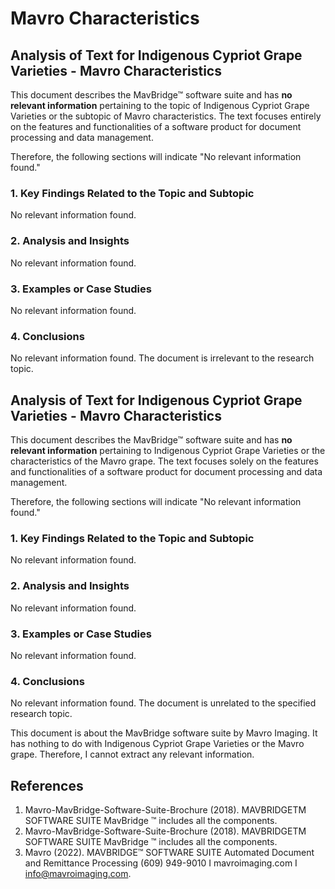 # Mavro Characteristics

## Analysis of Text for Indigenous Cypriot Grape Varieties - Mavro Characteristics

This document describes the MavBridge™ software suite and has **no relevant information** pertaining to the topic of Indigenous Cypriot Grape Varieties or the subtopic of Mavro characteristics. The text focuses entirely on the features and functionalities of a software product for document processing and data management.

Therefore, the following sections will indicate "No relevant information found."

### 1. Key Findings Related to the Topic and Subtopic

No relevant information found.

### 2. Analysis and Insights

No relevant information found.

### 3. Examples or Case Studies

No relevant information found.

### 4. Conclusions

No relevant information found. The document is irrelevant to the research topic.


## Analysis of Text for Indigenous Cypriot Grape Varieties - Mavro Characteristics

This document describes the MavBridge™ software suite and has **no relevant information** pertaining to Indigenous Cypriot Grape Varieties or the characteristics of the Mavro grape. The text focuses solely on the features and functionalities of a software product for document processing and data management.

Therefore, the following sections will indicate "No relevant information found."

### 1. Key Findings Related to the Topic and Subtopic

No relevant information found.

### 2. Analysis and Insights

No relevant information found.

### 3. Examples or Case Studies

No relevant information found.

### 4. Conclusions

No relevant information found. The document is unrelated to the specified research topic.


This document is about the MavBridge software suite by Mavro Imaging. It has nothing to do with Indigenous Cypriot Grape Varieties or the Mavro grape. Therefore, I cannot extract any relevant information.


## References

1. Mavro-MavBridge-Software-Suite-Brochure (2018). MAVBRIDGETM SOFTWARE SUITE MavBridge ™ includes  all the components.
2. Mavro-MavBridge-Software-Suite-Brochure (2018). MAVBRIDGETM SOFTWARE SUITE MavBridge ™ includes  all the components.
3. Mavro (2022). MAVBRIDGE™ SOFTWARE SUITE Automated Document and Remittance Processing (609) 949-9010    I     mavroimaging.com   I    info@mavroimaging.com.
